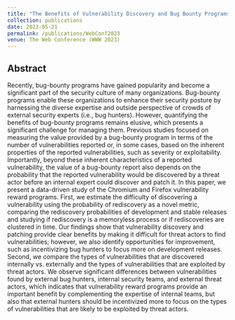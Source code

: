 ```yaml
---
title: "The Benefits of Vulnerability Discovery and Bug Bounty Programs: Case Studies of Chromium and Firefox"
collection: publications
date: 2023-05-21
permalink: /publications/WebConf2023
venue: The Web Conference (WWW 2023)
---
```


[//]: # ([[PDF]]&#40;https://ieeexplore.ieee.org/stamp/stamp.jsp?arnumber=9821058&#41;)

## Abstract
Recently, bug-bounty programs have gained popularity and become a significant part of the security culture of many organizations. Bug-bounty programs enable these organizations to enhance their security posture by harnessing the diverse expertise and outside perspective of crowds of external security experts (i.e., bug hunters). However, quantifying the benefits of bug-bounty programs remains elusive, which presents a significant challenge for managing them. Previous studies focused on measuring the value provided by a bug-bounty program in terms of the number of vulnerabilities reported or, in some cases, based on the inherent properties of the reported vulnerabilities, such as severity or exploitability. Importantly, beyond these inherent characteristics of a reported vulnerability, the value of a bug-bounty report also depends on the probability that the reported vulnerability would be discovered by a threat actor before an internal expert could discover and patch it. In this paper, we present a data-driven study of the Chromium and Firefox vulnerability reward programs. First, we estimate the difficulty of discovering a vulnerability using the probability of rediscovery as a novel metric, comparing the rediscovery probabilities of development and stable releases and studying if rediscovery is a memoryless process or if rediscoveries are clustered in time. Our findings show that vulnerability discovery and patching provide clear benefits by making it difficult for threat actors to find vulnerabilities; however, we also identify opportunities for improvement, such as incentivizing bug hunters to focus more on development releases. Second, we compare the types of vulnerabilities that are discovered internally vs. externally and the types of vulnerabilities that are exploited by threat actors. We observe significant differences between vulnerabilities found by external bug hunters, internal security teams, and external threat actors, which indicates that vulnerability reward programs provide an important benefit by complementing the expertise of internal teams, but also that external hunters should be incentivized more to focus on the types of vulnerabilities that are likely to be exploited by threat actors.